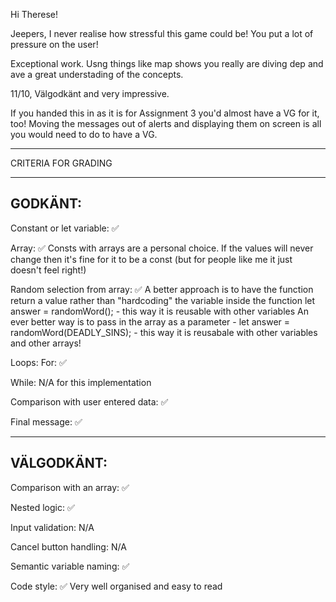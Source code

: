 Hi Therese!

Jeepers, I never realise how stressful this game could be! You put a lot of pressure on the user!

Exceptional work. Usng things like map shows you really are diving dep and ave a great understading of the concepts.

11/10, Välgodkänt and very impressive.

If you handed this in as it is for Assignment 3 you'd almost have a VG for it, too! Moving the messages out of alerts and displaying them on screen is all you would need to do to have a VG.

*************************************

CRITERIA FOR GRADING

*************************************

GODKÄNT:
-------------------------------------

Constant or let variable: ✅

Array: ✅
Consts with arrays are a personal choice. If the values will never change then it's fine for it to be a const (but for people like me it just doesn't feel right!)

Random selection from array: ✅
A better approach is to have the function return a value rather than "hardcoding" the variable inside the function
let answer = randomWord(); - this way it is reusable with other variables
An ever better way is to pass in the array as a parameter -
let answer = randomWord(DEADLY_SINS);  - this way it is reusabale with other variables and other arrays!

Loops:
  For: ✅

  While: N/A for this implementation

Comparison with user entered data: ✅

Final message: ✅

-------------------------------------

VÄLGODKÄNT:
-------------------------------------

Comparison with an array: ✅

Nested logic: ✅

Input validation: N/A

Cancel button handling: N/A

Semantic variable naming: ✅

Code style: ✅
Very well organised and easy to read